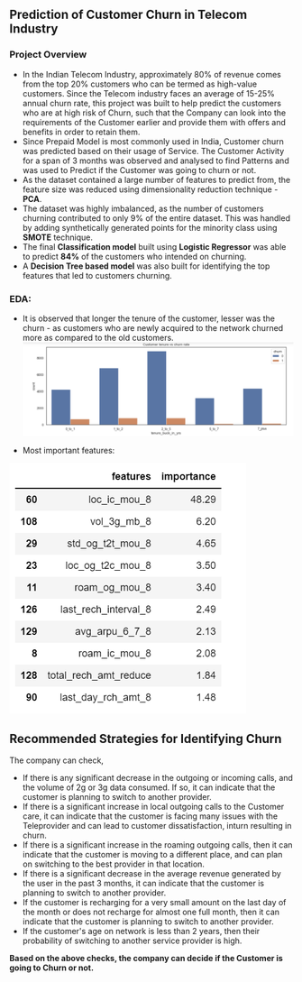 ## Prediction of Customer Churn in Telecom Industry

### Project Overview
- In the Indian Telecom Industry, approximately 80% of revenue comes from the top 20% customers who can be termed as high-value customers. Since the Telecom industry faces  an average of 15-25% annual churn rate, this project was built to help predict the customers who are at high risk of Churn, such that the Company can look into the requirements of the Customer earlier and provide them with offers and benefits in order to retain them.
- Since Prepaid Model is most commonly used in India, Customer churn was predicted based on their usage of Service. The Customer Activity for a span of 3 months was observed and analysed to find Patterns and was used to Predict if the Customer was going to churn or not.
- As the dataset contained a large number of features to predict from, the feature size was reduced using dimensionality reduction technique - **PCA**.
- The dataset was highly imbalanced, as the number of customers churning contributed to only 9% of the entire dataset. This was handled by adding synthetically generated points for the minority class using **SMOTE** technique.
- The final **Classification model** built using **Logistic Regressor** was able to predict **84%** of the customers who intended on churning.
- A **Decision Tree based model** was also built for identifying the top features that led to customers churning.

### EDA:

- It is observed that longer the tenure of the customer, lesser was the churn - as customers who are newly acquired to the network churned more as compared to the old customers.
![tenure](/images/eda.png)

- Most important features:

![features](/images/imp_fea.png)

## Recommended Strategies for Identifying Churn
The company can check,
- If there is any significant decrease in the outgoing or incoming calls, and the volume of 2g or 3g data consumed. If so, it can indicate that the customer is planning to switch to another provider.
- If there is a significant increase in local outgoing calls to the Customer care, it can indicate that the customer is facing many issues with the Teleprovider and can lead to customer dissatisfaction, inturn resulting in churn.
- If there is a significant increase in the roaming outgoing calls, then it can indicate that the customer is moving to a different place, and can plan on switching to the best provider in that location.
- If there is a significant decrease in the average revenue generated by the user in the past 3 months, it can indicate that the customer is planning to switch to another provider.
- If the customer is recharging for a very small amount on the last day of the month or does not recharge for almost one full month, then it can indicate that the customer is planning to switch to another provider.
- If the customer's age on network is less than 2 years, then their probability of switching to another service provider is high.

**Based on the above checks, the company can decide if the Customer is going to Churn or not.**
